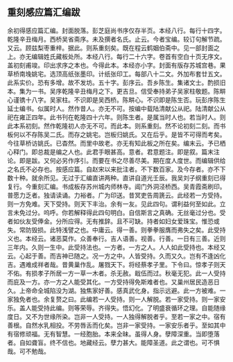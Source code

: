 ## 重刻感应篇汇编跋

余初得感应篇汇编。封面脱落。彭芝庭尚书序仅存半页。本经八行。每行十四字。乾隆辛丑梅月。西桥吴省斋序。未及撰者名氏。止云。今者宝编。较订句解节疏。又云。顾兹梨枣重梓。据此。则系重刻矣。既在程云鹤姻伯斋中。见一部封面之上。亦无编辑姓氏藏板处所。本经八行。每行二十六字。卷首有空白十页无序文。盖初刻甫竣。印出求序之本也。今得此本。本经亦小字。封面有版存苏城宫巷。果草桥南堍姚宅。选顶高纸张墨印。计纸张印工。每部八十二文。外加布套廿五文。此系实价。恐有多增。故不发坊。五十字。彭序云。吾乡陈生。集诸文士。酌损旧本。集为一书。吴序乾隆辛丑梅月之下。更吉旦。信受奉持弟子吴家柱敬题。陈畊心谨镌十八字。吴家柱。不识即是吴西桥。陈畊心。不识即是陈生否。玩彭序陈生延士编书。似属时人。然作昔人。亦无不可。按编中载陆清献公从祀。陆清献公从祀在雍正四年。此书刊在乾隆四十六年。则陈生者。是属当时人也。若当时人。则此本系初刻。然作乾隆初人亦无不可。而此本。则系重刻。然不论初刻二刻。而书板何以不存陈吴二氏。而存之姚宅。岂板归姚氏。又在后乎。是皆不可得而考矣。今往草桥访姚氏。已杳然。而里中故老。亦无有知此板之所在矣。编末云。予已栖心释门。即总裁是编之人也。此君手眼甚高。意者。君意题注。即是叙。篇末注论。即是跋。又何必另作序引。而要在书之尽善尽美。期在度人度世。而编辑供给之名氏不必存也。按感应篇。自赵宋以来批注者。不下数百家。及今存者。亦不下数十种。就余所见。无过于汇编直讲两种。直讲自道光壬辰。我吴刘子纲重刻已得复行。今重刻汇编。书成板存苏州城内师林寺。阊门外洞泾桥西。吴青霞斋刷印。普愿力乏者。独请读诵。力裕者。广为印送。昔冥吏告周篪云。此经若一方受持。则一方免难。天下受持。则天下丰治。余有一友。见此四句。谓利益何至如此。立言未免过分。呜呼。你若解释得此四句明白。自信斯言之真确。无丝毫过分也。受者如伙友受俸金。分所应得。无有推辞。且不可缺。持者如妇女爱珠宝。惟恐或失。常防毁损。此特浅譬之也。中庸云。得一善。则拳拳服膺而弗失之矣。此受持义也。本经云。诸恶莫作。众善奉行。吉人语善。视善。行善。一日有三善。近则三年内。久则一生中。此受持法也。一方者。一方之人。人人如此受持也。本经又云。心起于善。而吉神已随之。况一方之中。人皆受持。久而又久。岂有不逢凶化吉。遇难成祥者哉。昔黄巢作乱。屠戮天下。将经蔡孝子里。下令曰。惊孝子则天不佑。有损孝子所居一方一草一木者。杀无赦。戢伍而过。秋毫无犯。此一人受持而庇及一方。亦一方之人能受其化。一方受持得免斯难者也。又巢州居民造恶日久。上帝命全城陷没为湖。独焦家好善。感真武化身。指示远避。此一方被难。一家独免者也。余复赘之曰。此编若一人受持。则一人解脱。若一家受持。则一家安乐。盖人能受持此编。则等荣辱。齐得失。悟幻化。了明盛衰循环之理。自能随缘度日。又不为世缘所染。岂非一人受持。一人独得解脱者乎。至若一家之中。宿有善根。自然水乳相投。不劳唇舌而化矣。岂非一家受持。一家安乐者乎。至如其中有宿修顽福。无有智慧。一经胞胎。本来全昧。虽得人身。孽障深重。当即堕落者。自如聋盲。终不信也。地藏经云。孽力甚大。能障圣道。此之谓也。可不惧哉。可不勉哉。